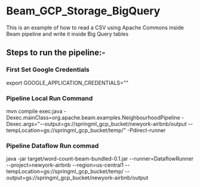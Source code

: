 # Beam_GCP_Storage_BigQuery
This is an example of how to read a CSV using Apache Commons inside Beam pipeline and write it inside Big Query tables


## Steps to run the pipeline:-
### First Set Google Credentials
export GOOGLE_APPLICATION_CREDENTIALS="<Your Service Account Json Key Path>"
  
### Pipeline Local Run Command
mvn compile exec:java -Dexec.mainClass=org.apache.beam.examples.NeighbourhoodPipeline -Dexec.args="--output=gs://springml_gcp_bucket/newyork-airbnb/output --tempLocation=gs://springml_gcp_bucket/temp/" -Pdirect-runner


### Pipeline Dataflow Run commad
java -jar target/word-count-beam-bundled-0.1.jar  --runner=DataflowRunner   --project=newyork-airbnb --region=us-central1 --tempLocation=gs://springml_gcp_bucket/temp/ --output=gs://springml_gcp_bucket/newyork-airbnb/output
